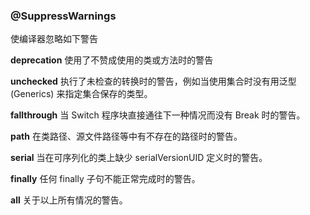### @SuppressWarnings

使编译器忽略如下警告


   **deprecation**   使用了不赞成使用的类或方法时的警告 

   **unchecked**     执行了未检查的转换时的警告，例如当使用集合时没有用泛型 (Generics) 来指定集合保存的类型。 

   **fallthrough**   当 Switch 程序块直接通往下一种情况而没有 Break 时的警告。 

   **path**          在类路径、源文件路径等中有不存在的路径时的警告。  

   **serial**        当在可序列化的类上缺少 serialVersionUID 定义时的警告。  

   **finally**       任何 finally 子句不能正常完成时的警告。 

   **all**           关于以上所有情况的警告。